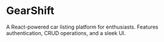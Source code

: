 # GearShift
A React-powered car listing platform for enthusiasts. Features authentication, CRUD operations, and a sleek UI.
